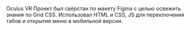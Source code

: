 Oculus VR
Проект был свёрстан по макету Figma с целью освежить знания по Grid CSS.
Использовал HTML и CSS, JS для переключения табов и открытия меню в мобильной версии.
